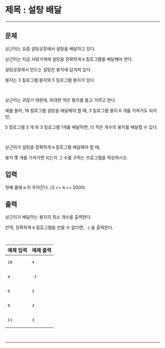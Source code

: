# 제목 : 설탕 배달

---

## 문제

상근이는 요즘 설탕공장에서 설탕을 배달하고 있다.

상근이는 지금 사탕가게에 설탕을 정확하게 `N` 킬로그램을 배달해야 한다.

설탕공장에서 만드는 설탕은 봉지에 담겨져 있다.

봉지는 3 킬로그램 봉지와 5 킬로그램 봉지가 있다.

<br/>

상근이는 귀찮기 때문에, 최대한 적은 봉지를 들고 가려고 한다.

예를 들어, 18 킬로그램 설탕을 배달해야 할 때, 3 킬로그램 봉지 6 개를 가져가도 되지만,

5 킬로그램 3 개 와 3 킬로그램 1개를 배달하면, 더 적은 개수의 봉지를 배달할 수 있다.

<br/>

상근이가 설탕을 정확하게 `N` 킬로그램 배달해야 할 때, 

봉지 몇 개를 가져가면 되는지 그 수를 구하는 프로그램을 작성하시오.

## 입력

첫째 줄에 `N` 이 주어진다. (3 <= `N` <= 5000)

## 출력

상근이가 배달하는 봉지의 최소 개수를 출력한다.

만약, 정확하게 `N` 킬로그램을 만들 수 없다면, `-1` 을 출력한다.

<br/>

| 예제 입력         | 예제 출력         |
|---------------|---------------|
| <pre>18</pre> | <pre>4</pre>  |
| <pre>4</pre>  | <pre>-1</pre> |
| <pre>6</pre>  | <pre>2</pre>  |
| <pre>9</pre>  | <pre>3</pre>  |
| <pre>11</pre> | <pre>3</pre>  |

<br/>

---






